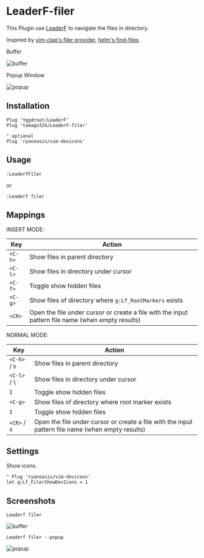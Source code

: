# LeaderF-filer

This Plugin use [LeaderF](https://github.com/Yggdroot/LeaderF) to navigate the files in directory.

Inspired by [vim-clap's filer provider](https://github.com/liuchengxu/vim-clap/pull/272), [helm's find-files](https://github.com/emacs-helm/helm).


Buffer

<img src="./images/buffer.png" alt="buffer" />

Popup Window

<img src="./images/popup.png" alt="popup" />

## Installation

```
Plug 'Yggdroot/LeaderF'
Plug 'tamago324/LeaderF-filer'

" optional
Plug 'ryanoasis/vim-devicons'
```

## Usage

```
:LeaderfFiler
```
or
```
:Leaderf filer
```

## Mappings

INSERT MODE:

| Key     | Action                                                                                            |
|---------|---------------------------------------------------------------------------------------------------|
| `<C-h>` | Show files in parent directory                                                                    |
| `<C-l>` | Show files in directory under cursor                                                              |
| `<C-f>` | Toggle show hidden files                                                                          |
| `<C-g>` | Show files of directory where `g:Lf_RootMarkers` exists                                           |
| `<CR>`  | Open the file under cursor or create a file with the input pattern file name (when empty results) |

NORMAL MODE:

| Key           | Action                                                                                            |
|---------------|---------------------------------------------------------------------------------------------------|
| `<C-h>` / `h` | Show files in parent directory                                                                    |
| `<C-l>` / `l` | Show files in directory under cursor                                                              |
| `I`           | Toggle show hidden files                                                                          |
| `<C-g>`       | Show files of directory where root marker exists                                                  |
| `I`           | Toggle show hidden files                                                                          |
| `<CR>` / `o`  | Open the file under cursor or create a file with the input pattern file name (when empty results) |


## Settings

Show icons.

```vim
" Plug 'ryanoasis/vim-devicons'
let g:Lf_FilerShowDevIcons = 1
```

## Screenshots

`Leaderf filer`

<img src="./images/buffer.png" alt="buffer" />

`Leaderf filer --popup`

<img src="./images/popup.png" alt="popup" />

